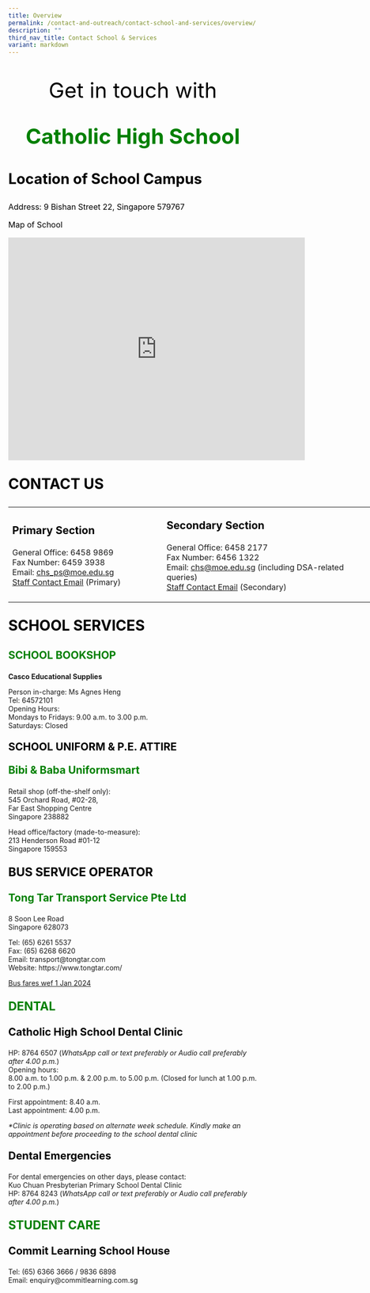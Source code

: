 ```yaml
---
title: Overview
permalink: /contact-and-outreach/contact-school-and-services/overview/
description: ""
third_nav_title: Contact School & Services
variant: markdown
---
```

<p style="text-align: center; color: black; font-size: 32pt;">Get in touch with</p>
<p style="text-align: center; font-size: 32pt;"><strong><span style="color: green;">Catholic High School</span></strong></p>
<p style="text-align:left; color: black; font-size: 22pt;"><strong>Location of School Campus</strong></p>
<p style="text-align:left; color: black; font-size: 12pt;">Address: 9 Bishan Street 22, Singapore 579767</p>
<p style="text-align:left; color: black; font-size: 12pt;">Map of School</p>

<iframe loading="lazy" allowfullscreen="" style="border:0;" height="450" width="600" src="https://www.google.com/maps/embed?pb=!1m18!1m12!1m3!1d3988.703290856297!2d103.84254847671096!3d1.3546102615568985!2m3!1f0!2f0!3f0!3m2!1i1024!2i768!4f13.1!3m3!1m2!1s0x31da171801ceddc1%3A0xd0094c72de6e6469!2sCatholic%20High%20School!5e0!3m2!1sen!2ssg!4v1724210427821!5m2!1sen!2ssg"></iframe>

<p style="text-align:left; color: black; font-size: 22pt;"><strong>CONTACT US</strong></p>
<table style="width: 735px;">
<tbody>
<tr>
<td style="width: 301.031px;">
<p style="text-align:left; color: black; font-size: 16pt;"><strong>Primary Section</strong></p>
<p>General Office: 6458 9869<br>Fax Number: 6459 3938<br>Email:&nbsp;<a href="mailto:chs_ps@moe.edu.sg">chs_ps@moe.edu.sg</a><br><a href="https://www.catholichigh.moe.edu.sg/staff/primary-section/">Staff Contact Email</a> (Primary)&nbsp;</p>
</td>
<td style="width: 417.969px;">
<p style="text-align:left; color: black; font-size: 16pt;"><strong>Secondary&nbsp;Section</strong></p>
<p>General Office: 6458 2177<br>Fax Number: 6456 1322<br>
Email:&nbsp;<a href="mailto:chs@moe.edu.sg">chs@moe.edu.sg</a> (including DSA-related queries)<br>
<a href="https://www.catholichigh.moe.edu.sg/staff/secondary-section/">Staff Contact Email</a> (Secondary)&nbsp;</p>
</td>
</tr>
</tbody>
</table>
<p style="text-align:left; color: black; font-size: 22pt;"><strong>SCHOOL SERVICES</strong></p>
<p style="text-align:left; font-size: 16pt;"><strong><span style="color: green;">SCHOOL BOOKSHOP</span></strong></p>
<p><strong>Casco Educational Supplies</strong></p>
<p>Person in-charge: Ms Agnes Heng<br>Tel: 64572101<br>Opening Hours:<br>Mondays to Fridays: 9.00 a.m. to 3.00 p.m.<br>Saturdays: Closed</p>
<p style="text-align:left; color: black; font-size: 16pt;"><strong>SCHOOL UNIFORM &amp; P.E. ATTIRE</strong></p>
<p style="text-align:left; color: black; font-size: 16pt;"><strong><span style="color: green;">Bibi &amp; Baba Uniformsmart</span></strong></p>
<p>Retail shop (off-the-shelf only):<br>545 Orchard Road, #02-28,<br>Far East Shopping Centre<br>Singapore 238882</p>
<p>Head office/factory (made-to-measure):<br>213 Henderson Road #01-12<br>Singapore 159553</p>
<p style="text-align:left; color: black; font-size: 18pt;"><strong>BUS SERVICE OPERATOR</strong></p>
<p style="text-align:left; color: black; font-size: 16pt;"><strong><span style="color: green;">Tong Tar Transport Service Pte Ltd</span></strong></p>
<p>8 Soon Lee Road<br>Singapore 628073</p>
<p>Tel: (65) 6261 5537<br>Fax: (65) 6268 6620<br>Email: transport@tongtar.com<br>Website: https://www.tongtar.com/</p>
<p><a href="https://www.catholichigh.moe.edu.sg/files/Primary/bus%20fares_tong%20tar_1%20jan%202024_final.pdf">Bus fares wef 1 Jan 2024</a></p>
<p style="text-align:left; font-size: 18pt;"><strong><span style="color: green;">DENTAL</span></strong></p>
<p style="text-align:left; color: black; font-size: 16pt;"><strong>Catholic High School Dental Clinic</strong></p>
<p>HP: 8764 6507 (<em>WhatsApp call or text preferably or Audio call preferably after 4.00 p.m.</em>)<br>Opening hours:<br>8.00 a.m. to 1.00 p.m. &amp; 2.00 p.m. to 5.00 p.m. (Closed for lunch at 1.00 p.m. to 2.00 p.m.)</p>
<p>First appointment: 8.40 a.m.<br>Last appointment: 4.00 p.m.</p>
<p><em>*Clinic is operating based on alternate week schedule. Kindly make an appointment before proceeding to the school dental clinic</em></p>
<p style="text-align:left; color: black; font-size: 16pt;"><strong>Dental Emergencies</strong></p><p>For dental emergencies on other days, please contact:<br>Kuo Chuan Presbyterian Primary School Dental Clinic<br>HP: 8764 8243 (<em>WhatsApp call or text preferably or Audio call preferably after 4.00 p.m.</em>)</p>

<p style="text-align:left; font-size: 18pt;"><strong><span style="color: green;">STUDENT CARE</span></strong></p>
<p style="text-align:left; color: black; font-size: 16pt;"><strong>Commit Learning School House</strong></p>
<p>Tel: (65) 6366 3666 / 9836 6898<br>Email: enquiry@commitlearning.com.sg</p>